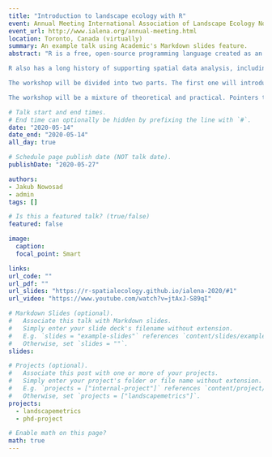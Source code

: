 ```yaml
---
title: "Introduction to landscape ecology with R"
event: Annual Meeting International Association of Landscape Ecology North America
event_url: http://www.ialena.org/annual-meeting.html
location: Toronto, Canada (virtually)
summary: An example talk using Academic's Markdown slides feature.
abstract: "R is a free, open-source programming language created as an environment for statistical computing and visualization. The advantages of using R include its flexibility, ease of collaboration, and focus on reproducibility. Additionally, the concept of packages - collections of R functions, data, and compiled code created by users - allowed for the growth of its capabilities and expansion into many scientific fields. In recent years, R also has become one of the most often used tools in ecology.

R also has a long history of supporting spatial data analysis, including spatial data downloading, preprocessing, visualizing, and modeling. Recently, however, some new packages have appeared which have significantly changed the work with spatial data in R; in particular, the sf package.

The workshop will be divided into two parts. The first one will introduce participants to the spatial data analysis system in R. The focus will be on getting started, with demonstrations of key packages, spatial analysis, and making maps. The second part of the workshop will focus on how to use the landscapemetrics package. This package is based on the main concepts from FRAGSTATS, but it is characterized by a number of advantages. These include, among others, removing existing metric implementation errors, adding new landscape metrics, enabling landscape visualization, and allowing for calculations on large input data. A particular advantage is also an ability to integrate this package with other packages for spatial analysis, so it is possible to download spatial data, process it, calculate landscape metrics and visualize them within one tool.

The workshop will be a mixture of theoretical and practical. Pointers to further materials will ensure that participants know where to get help and how to take confident next steps after the workshop."

# Talk start and end times.
# End time can optionally be hidden by prefixing the line with `#`.
date: "2020-05-14"
date_end: "2020-05-14"
all_day: true

# Schedule page publish date (NOT talk date).
publishDate: "2020-05-27"

authors:
- Jakub Nowosad
- admin
tags: []

# Is this a featured talk? (true/false)
featured: false

image:
  caption:
  focal_point: Smart

links:
url_code: ""
url_pdf: ""
url_slides: "https://r-spatialecology.github.io/ialena-2020/#1"
url_video: "https://www.youtube.com/watch?v=jtAxJ-S89qI"

# Markdown Slides (optional).
#   Associate this talk with Markdown slides.
#   Simply enter your slide deck's filename without extension.
#   E.g. `slides = "example-slides"` references `content/slides/example-slides.md`.
#   Otherwise, set `slides = ""`.
slides:

# Projects (optional).
#   Associate this post with one or more of your projects.
#   Simply enter your project's folder or file name without extension.
#   E.g. `projects = ["internal-project"]` references `content/project/deep-learning/index.md`.
#   Otherwise, set `projects = ["landscapemetrics"]`.
projects:
  - landscapemetrics
  - phd-project

# Enable math on this page?
math: true
---
```

